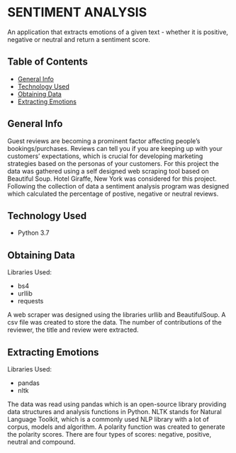 # SENTIMENT ANALYSIS
An application that extracts emotions of a given text - whether it is positive, negative or neutral and return a sentiment score.

## Table of Contents
* [General Info](#generalinfo)
* [Technology Used](#technology)
* [Obtaining Data](#webscraping)
* [Extracting Emotions](#SentimentAnalysis)

## General Info
Guest reviews are becoming a prominent factor affecting people’s bookings/purchases. Reviews can tell you if you are keeping up with your customers’ expectations, which is crucial for developing marketing strategies based on the personas of your customers.
For this project the data was gathered using a self designed web scraping tool based on Beautiful Soup. Hotel Giraffe, New York was considered for this project.
Following the collection of data a sentiment analysis program was designed which calculated the percentage of postive, negative or neutral reviews.

## Technology Used
* Python 3.7

## Obtaining Data
Libraries Used:
* bs4
* urllib
* requests

A web scraper was designed using the libraries urllib and BeautifulSoup. A csv file was created to store the data. The number of contributions of the reviewer, the title and review were extracted.

## Extracting Emotions
Libraries Used:
* pandas
* nltk

The data was read using pandas which is an open-source library providing data structures and analysis functions in Python. NLTK stands for Natural Language Toolkit, which is a commonly used NLP library with a lot of corpus, models and algorithm.
A polarity function was created to generate the polarity scores. There are four types of scores: negative, positive, neutral and compound.
